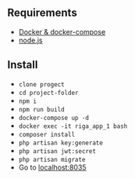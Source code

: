 ## Requirements

- [Docker & docker-compose](https://www.docker.com/)
- [node.js](https://nodejs.org/en/)

## Install

- `clone progect`
- `cd project-folder`
- `npm i`
- `npm run build`
- `docker-compose up -d`
- `docker exec -it riga_app_1 bash`
- `composer install`
- `php artisan key:generate`
- `php artisan jwt:secret`
- `php artisan migrate`
- Go to [localhost:8035](http://localhost:8035)
